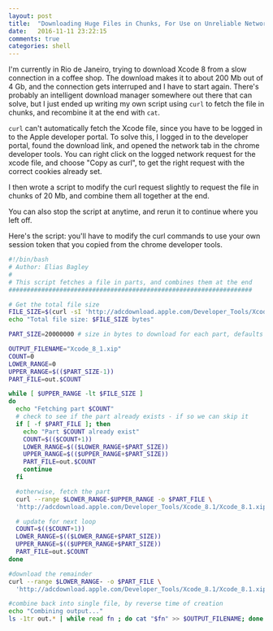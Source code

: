 ```yaml
---
layout: post
title:  "Downloading Huge Files in Chunks, For Use on Unreliable Networks"
date:   2016-11-11 23:22:15
comments: true
categories: shell
---
```


I'm currently in Rio de Janeiro, trying to download Xcode 8 from a slow connection in a coffee shop. The download makes it to about 200 Mb out of 4 Gb, and the connection gets interruped and I have to start again. There's probably an intelligent download manager somewhere out there that can solve, but I just ended up writing my own script using `curl` to fetch the file in chunks, and recombine it at the end with `cat`.

`curl` can't automatically fetch the Xcode file, since you have to be logged in to the Apple developer portal. To solve this, I logged in to the developer portal, found the download link, and opened the network tab in the chrome developer tools. You can right click on the logged network request for the xcode file, and choose "Copy as curl", to get the right request with the correct cookies already set.

I then wrote a script to modify the curl request slightly to request the file in chunks of 20 Mb, and combine them all together at the end.

You can also stop the script at anytime, and rerun it to continue where you left off.

Here's the script: you'll have to modify the curl commands to use your own session token that you copied from the chrome developer tools.

```bash
#!/bin/bash
# Author: Elias Bagley
#
# This script fetches a file in parts, and combines them at the end
###################################################################

# Get the total file size
FILE_SIZE=$(curl -sI 'http://adcdownload.apple.com/Developer_Tools/Xcode_8.1/Xcode_8.1.xip' -H 'Accept-Encoding: gzip, deflate, sdch' -H 'Accept-Language: en-US,en;q=0.8,pt;q=0.6' -H 'Upgrade-Insecure-Requests: 1' -H 'User-Agent: Mozilla/5.0 (Macintosh; Intel Mac OS X 10_11_2) AppleWebKit/537.36 (KHTML, like Gecko) Chrome/54.0.2840.71 Safari/537.36' -H 'Accept: text/html,application/xhtml+xml,application/xml;q=0.9,image/webp,*/*;q=0.8' -H '... (get frome chrome) ...' -H 'Connection: keep-alive' --compressed | grep Content-Length | awk '{print $2}' | tr -d $'\r')
echo "Total file size: $FILE_SIZE bytes"

PART_SIZE=20000000 # size in bytes to download for each part, defaults to 20 Mb

OUTPUT_FILENAME="Xcode_8_1.xip"
COUNT=0
LOWER_RANGE=0
UPPER_RANGE=$(($PART_SIZE-1))
PART_FILE=out.$COUNT

while [ $UPPER_RANGE -lt $FILE_SIZE ]
do
  echo "Fetching part $COUNT"
  # check to see if the part already exists - if so we can skip it
  if [ -f $PART_FILE ]; then
    echo "Part $COUNT already exist"
    COUNT=$(($COUNT+1))
    LOWER_RANGE=$(($LOWER_RANGE+$PART_SIZE))
    UPPER_RANGE=$(($UPPER_RANGE+$PART_SIZE))
    PART_FILE=out.$COUNT
    continue
  fi

  #otherwise, fetch the part
  curl --range $LOWER_RANGE-$UPPER_RANGE -o $PART_FILE \
  'http://adcdownload.apple.com/Developer_Tools/Xcode_8.1/Xcode_8.1.xip' -H 'Accept-Encoding: gzip, deflate, sdch' -H 'Accept-Language: en-US,en;q=0.8,pt;q=0.6' -H 'Upgrade-Insecure-Requests: 1' -H 'User-Agent: Mozilla/5.0 (Macintosh; Intel Mac OS X 10_11_2) AppleWebKit/537.36 (KHTML, like Gecko) Chrome/54.0.2840.71 Safari/537.36' -H 'Accept: text/html,application/xhtml+xml,application/xml;q=0.9,image/webp,*/*;q=0.8' -H '... (get frome chrome) ...' -H 'Connection: keep-alive' --compressed

  # update for next loop
  COUNT=$(($COUNT+1))
  LOWER_RANGE=$(($LOWER_RANGE+$PART_SIZE))
  UPPER_RANGE=$(($UPPER_RANGE+$PART_SIZE))
  PART_FILE=out.$COUNT
done

#download the remainder
curl --range $LOWER_RANGE- -o $PART_FILE \
  'http://adcdownload.apple.com/Developer_Tools/Xcode_8.1/Xcode_8.1.xip' -H 'Accept-Encoding: gzip, deflate, sdch' -H 'Accept-Language: en-US,en;q=0.8,pt;q=0.6' -H 'Upgrade-Insecure-Requests: 1' -H 'User-Agent: Mozilla/5.0 (Macintosh; Intel Mac OS X 10_11_2) AppleWebKit/537.36 (KHTML, like Gecko) Chrome/54.0.2840.71 Safari/537.36' -H 'Accept: text/html,application/xhtml+xml,application/xml;q=0.9,image/webp,*/*;q=0.8' -H '.... (get frome chrome) ....' -H 'Connection: keep-alive' --compressed

#combine back into single file, by reverse time of creation
echo "Combining output..."
ls -1tr out.* | while read fn ; do cat "$fn" >> $OUTPUT_FILENAME; done
```
